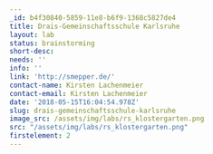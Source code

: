 ```yaml
---
_id: b4f30840-5859-11e8-b6f9-1368c5827de4
title: Drais-Gemeinschaftsschule Karlsruhe
layout: lab
status: brainstorming
short-desc:
needs: ''
info: ''
link: 'http://smepper.de/'
contact-name: Kirsten Lachenmeier
contact-email: Kirsten Lachenmeier
date: '2018-05-15T16:04:54.978Z'
slug: drais-gemeinschaftsschule-karlsruhe
image_src: /assets/img/labs/rs_klostergarten.png
src: "/assets/img/labs/rs_klostergarten.png"
firstelement: 2
---
```


